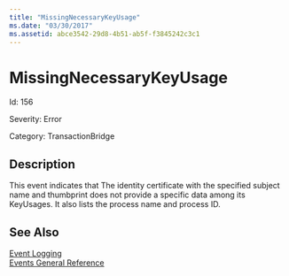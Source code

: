 ```yaml
---
title: "MissingNecessaryKeyUsage"
ms.date: "03/30/2017"
ms.assetid: abce3542-29d8-4b51-ab5f-f3845242c3c1
---
```

# MissingNecessaryKeyUsage
Id: 156  
  
 Severity: Error  
  
 Category: TransactionBridge  
  
## Description  
 This event indicates that The identity certificate with the specified subject name and thumbprint does not provide a specific data among its KeyUsages. It also lists the process name and process ID.  
  
## See Also  
 [Event Logging](../../../../../docs/framework/wcf/diagnostics/event-logging/index.md)  
 [Events General Reference](../../../../../docs/framework/wcf/diagnostics/event-logging/events-general-reference.md)
